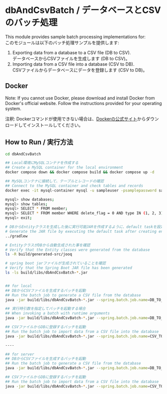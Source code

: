 # dbAndCsvBatch / データベースとCSVのバッチ処理

This module provides sample batch processing implementations for:  
このモジュールは以下のバッチ処理サンプルを提供します:
1. Exporting data from a database to a CSV file (DB to CSV).  
   データベースからCSVファイルを生成します (DB to CSV)。
2. Importing data from a CSV file into a database (CSV to DB).  
   CSVファイルからデータベースにデータを登録します (CSV to DB)。

## Docker
Note: If you cannot use Docker, please download and install Docker from Docker's official website.
Follow the instructions provided for your operating system.

注釈: Dockerコマンドが使用できない場合は、[Dockerの公式サイト](https://www.docker.com/get-started)からダウンロードしてインストールしてください。

## How to Run / 実行方法
```bash
cd dbAndCsvBatch

## Local環境にMySQLコンテナを作成する  
## Create a MySQL container for the local environment  
docker compose down && docker compose build && docker compose up -d

## MySQLコンテナに接続して、テーブルとレコードの確認  
## Connect to the MySQL container and check tables and records  
docker exec -it mysql-container mysql -u sampleuser -psamplepassword sampledb

mysql> show databases;
mysql> show tables;  
mysql> SELECT * FROM member;  
mysql> SELECT * FROM member WHERE delete_flag = 0 AND type IN (1, 2, 3) ORDER BY type ASC;
mysql> exit;

# DBからEntityクラスを生成した後に実行可能JARを作成するように、default taskを設定している  
# Generate the JAR file by executing the default task after creating entity classes from the database  
../gradlew

# EntityクラスがDBから自動生成された事を確認
# Verify that the Entity classes were generated from the database
ls -R build/generated-src/jooq

# spring boot jarファイルが生成されていることを確認  
# Verify that the Spring Boot JAR file has been generated  
ls -ls build/libs/dbAndCsvBatch-*.jar


## for local  
## DBからCSVファイルを生成するバッチを起動  
## Run the batch job to generate a CSV file from the database  
java -jar build/libs/dbAndCsvBatch-*.jar --spring.batch.job.name=DB_TO_CSV --spring.profiles.active=local

## 実行時引数を指定してバッチを起動する場合
## When invoking a batch with runtime arguments
java -jar build/libs/dbAndCsvBatch-*.jar --spring.batch.job.name=DB_TO_CSV --batch.types=2,4 --spring.profiles.active=local

## CSVファイルからDBに登録するバッチを起動  
## Run the batch job to import data from a CSV file into the database  
java -jar build/libs/dbAndCsvBatch-*.jar --spring.batch.job.name=CSV_TO_DB --spring.profiles.active=local

---- 

## for server  
## DBからCSVファイルを生成するバッチを起動  
## Run the batch job to generate a CSV file from the database  
java -jar build/libs/dbAndCsvBatch-*.jar --spring.batch.job.name=DB_TO_CSV --spring.profiles.active=server

## CSVファイルからDBに登録するバッチを起動  
## Run the batch job to import data from a CSV file into the database  
java -jar build/libs/dbAndCsvBatch-*.jar --spring.batch.job.name=CSV_TO_DB --spring.profiles.active=server
```
